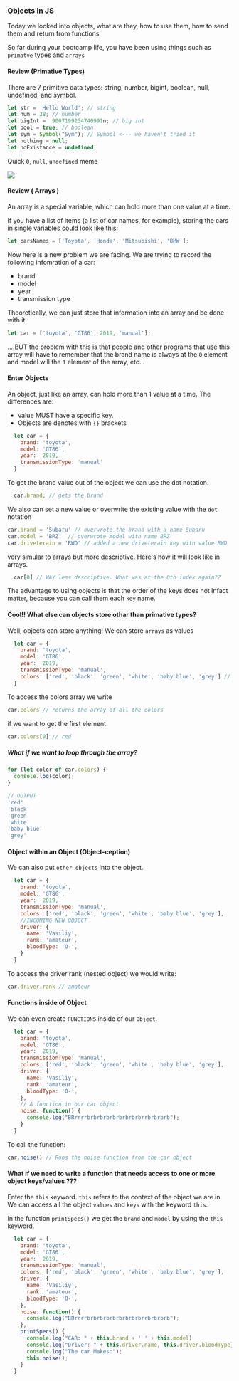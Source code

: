 ### Objects in JS

Today we looked into objects, what are they, how to use them, how to send them and return from functions

So far during your bootcamp life, you have been using things such as `primatve` types and `arrays`

#### Review (Primative Types)

There are 7 primitive data types: string, number, bigint, boolean, null, undefined, and symbol.

```js
let str = 'Hello World'; // string
let num = 28; // number
let bigInt =  9007199254740991n; // big int
let bool = true; // boolean
let sym = Symbol("Sym"); // Symbol <--- we haven't tried it
let nothing = null;
let noExistance = undefined;
```

Quick `0`, `null`, `undefined` meme

![](https://pics.me.me/0-null-undefined-39557667.png)

#### Review ( Arrays )

An array is a special variable, which can hold more than one value at a time.

If you have a list of items (a list of car names, for example), storing the cars in single variables could look like this:

```js
let carsNames = ['Toyota', 'Honda', 'Mitsubishi', 'BMW'];
```

Now here is a new problem we are facing. We are trying to record the following infomration of a car:

 - brand
 - model
 - year
 - transmission type

Theoretically, we can just store that information into an array and be done with it

```js
let car = ['toyota', 'GT86', 2019, 'manual'];
```

....BUT the problem with this is that people and other programs that use this array will have to remember that the brand name is always at the `0` element and model will the `1` element of the array, etc...

#### Enter Objects

An object, just like an array, can hold more than 1 value at a time.
The differences are:

- value MUST have a specific key.
- Objects are denotes with `{}` brackets


```js
  let car = {
    brand: 'toyota',
    model: 'GT86',
    year:  2019,
    transmissionType: 'manual'
  }
```

To get the brand value out of the object we can use the dot notation.

```js
  car.brand; // gets the brand
```

We also can set a new value or overwrite the existing value with the `dot` notation

```js
car.brand = 'Subaru' // overwrote the brand with a name Subaru
car.model = 'BRZ'  // overwrote model with name BRZ
car.driveterain = 'RWD' // added a new driveterain key with value RWD
```

very simular to arrays but more descriptive. Here's how it will look like in arrays.
```js
  car[0] // WAY less descriptive. What was at the 0th index again??
```

The advantage to using objects is that the order of the keys does not infact matter, because you can call them each `key` name.

#### Cool!! What else can objects store othar than primative types?

Well, objects can store anything! We can store `arrays` as values

```js
  let car = {
    brand: 'toyota',
    model: 'GT86',
    year:  2019,
    transmissionType: 'manual',
    colors: ['red', 'black', 'green', 'white', 'baby blue', 'grey'] // the value is a whole array
  }
```

To access the colors array we write

```js
car.colors // returns the array of all the colors
```

if we want to get the first element:

```js
car.colors[0] // red
```

##### What if we want to loop through the array?

```js
for (let color of car.colors) {
  console.log(color);
}

// OUTPUT
'red'
'black'
'green'
'white'
'baby blue'
'grey'
```

#### Object within an Object (Object-ception)

We can also put `other objects` into the object.

```js
  let car = {
    brand: 'toyota',
    model: 'GT86',
    year:  2019,
    transmissionType: 'manual',
    colors: ['red', 'black', 'green', 'white', 'baby blue', 'grey'],
    //INCOMING NEW OBJECT
    driver: {
      name: 'Vasiliy',
      rank: 'amateur',
      bloodType: 'O-',
    }
  }
```

To access the driver rank (nested object) we would write:

```js
car.driver.rank // amateur
```

#### Functions inside of Object

We can even create `FUNCTIONS` inside of our `Object`.

```js
  let car = {
    brand: 'toyota',
    model: 'GT86',
    year:  2019,
    transmissionType: 'manual',
    colors: ['red', 'black', 'green', 'white', 'baby blue', 'grey'],
    driver: {
      name: 'Vasiliy',
      rank: 'amateur',
      bloodType: 'O-',
    },
    // A function in our car object
    noise: function() {
      console.log("BRrrrrbrbrbrbrbrbrbrbrbrrbrbrbrb");
    }
  }
```

To call the function:

```js
car.noise() // Runs the noise function from the car object
```

#### What if we need to write a function that needs access to one or more object keys/values ???

Enter the `this` keyword. `this` refers to the context of the object we are in. We can access all the object `values` and `keys` with the keyword `this`.

In the function `printSpecs()` we get the `brand` and `model` by using the `this` keyword.

```js
  let car = {
    brand: 'toyota',
    model: 'GT86',
    year:  2019,
    transmissionType: 'manual',
    colors: ['red', 'black', 'green', 'white', 'baby blue', 'grey'],
    driver: {
      name: 'Vasiliy',
      rank: 'amateur',
      bloodType: 'O-',
    },
    noise: function() {
      console.log("BRrrrrbrbrbrbrbrbrbrbrbrrbrbrbrb");
    },
    printSpecs() {
      console.log("CAR: " + this.brand + ' ' + this.model)
      console.log("Driver: " + this.driver.name, this.driver.bloodType)
      console.log("The car Makes:");
      this.noise();
    }
  }
```
